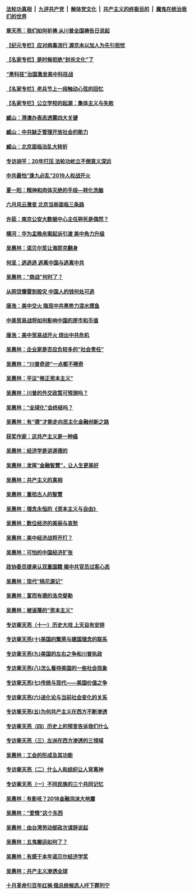 

####  [法轮功真相](../../../../basic/blob/master/README.md?t=06211602) &nbsp;|&nbsp; [九评共产党](../../../../9ping.md/blob/master/README.md?t=06211602) &nbsp;|&nbsp; [解体党文化](../../../../jtdwh.md/blob/master/README.md?t=06211602)  &nbsp;|&nbsp; [共产主义的终极目的](../../../../gczydzjmd.md/blob/master/README.md?t=06211602) &nbsp;|&nbsp; [魔鬼在统治我们的世界](../../../../mgztzwmdsj.md/blob/master/README.md?t=06211602) 

#### [章天亮：我们如何祈祷 从川普全国祷告日说起](../pages/nsc423/n11944627.md?t=06211602) 

#### [【纪元专栏】应对病毒流行 渥京未以加人为先引担忧](../pages/nsc423/n11875714.md?t=06211602) 

#### [【名家专栏】是时候拒绝“封杀文化”了](../pages/nsc423/n11814093.md?t=06211602) 

#### [“黑科技”治国激发美中科技战](../pages/nsc423/n11638056.md?t=06211602) 

#### [【名家专栏】老兵节上一段触动心弦的回忆](../pages/nsc423/n11646016.md?t=06211602) 

#### [【名家专栏】公立学校的起源：集体主义与失败](../pages/nsc423/n11601833.md?t=06211602) 

#### [臧山：港澳办表态透露四大关键](../pages/nsc423/n11421628.md?t=06211602) 

#### [臧山：中共缺乏管理开放社会的能力](../pages/nsc423/n11407457.md?t=06211602) 

#### [臧山：北京面临治乱大转折](../pages/nsc423/n11406895.md?t=06211602) 

#### [专访胡平：20年打压 法轮功屹立不倒意义深远](../pages/nsc423/n11398800.md?t=06211602) 

#### [中共最怕“逢九必乱”2019人权战开火](../pages/nsc423/n11385248.md?t=06211602) 

#### [夏一阳：精神和肉体灭绝的手段—转化洗脑](../pages/nsc423/n11368250.md?t=06211602) 

#### [六月风云激变 北京当局面临三条路](../pages/nsc423/n11313668.md?t=06211602) 

#### [许茹：南京公安大数据中心主任猝死是偶然？](../pages/nsc423/n11064744.md?t=06211602) 

#### [横河：华为孟晚舟案起诉引渡 美中角力升级](../pages/nsc423/n11027230.md?t=06211602) 

#### [吴惠林：诺贝尔奖让海耶克翻身](../pages/nsc423/n10890049.md?t=06211602) 

#### [何坚：逃逃逃 逃离中国与逃离中共](../pages/nsc423/n10592891.md?t=06211602) 

#### [吴惠林：“商战”何时了？](../pages/nsc423/n10573558.md?t=06211602) 

#### [从网贷爆雷到股灾 中国人的钱何处可逃](../pages/nsc423/n10572800.md?t=06211602) 

#### [唐浩：美中交火 隐现中共黑势力混水摸鱼](../pages/nsc423/n10544040.md?t=06211602) 

#### [中美贸易战将如何影响中国的房市和币值](../pages/nsc423/n10543697.md?t=06211602) 

#### [唐浩：美中贸易战开火 烧出中共危机](../pages/nsc423/n10540126.md?t=06211602) 

#### [吴惠林：企业家是否应负较多的“社会责任”](../pages/nsc423/n10535022.md?t=06211602) 

#### [吴惠林：“川普奇迹”一点都不稀奇](../pages/nsc423/n10512808.md?t=06211602) 

#### [吴惠林：平议“修正资本主义”](../pages/nsc423/n10495724.md?t=06211602) 

#### [吴惠林：川普的外交政策可预测吗？](../pages/nsc423/n10462387.md?t=06211602) 

#### [吴惠林：“全球化”会终结吗？](../pages/nsc423/n10452838.md?t=06211602) 

#### [吴惠林：有“德”才能走向民主化金融创新之路](../pages/nsc423/n10432292.md?t=06211602) 

#### [获奖作家：这共产主义是一种癌](../pages/nsc423/n10431541.md?t=06211602) 

#### [吴惠林：经济学是讲道德的](../pages/nsc423/n10398014.md?t=06211602) 

#### [吴惠林：发挥“金融智慧”，让人生更美好](../pages/nsc423/n10375019.md?t=06211602) 

#### [吴惠林：共产主义的真相](../pages/nsc423/n10351394.md?t=06211602) 

#### [吴惠林：重拾古人的智慧](../pages/nsc423/n10337691.md?t=06211602) 

#### [吴惠林：理念永恒的《资本主义与自由》](../pages/nsc423/n10316274.md?t=06211602) 

#### [吴惠林：数位经济的美丽与哀愁](../pages/nsc423/n10292946.md?t=06211602) 

#### [吴惠林：美中经济战将开打？](../pages/nsc423/n10258825.md?t=06211602) 

#### [吴惠林：可怕的中国经济扩张](../pages/nsc423/n10219147.md?t=06211602) 

#### [政协委员提承认双重国籍 揭中共官员过客心态](../pages/nsc423/n10208809.md?t=06211602) 

#### [吴惠林：现代“桃花源记”](../pages/nsc423/n10185234.md?t=06211602) 

#### [吴惠林：富而有德的洛克斐勒](../pages/nsc423/n10142264.md?t=06211602) 

#### [吴惠林：被诬蔑的“资本主义”](../pages/nsc423/n10124816.md?t=06211602) 

#### [专访章天亮（十一）历史大戏 上天自有安排](../pages/nsc423/n10094905.md?t=06211602) 

#### [专访章天亮(十)美国的繁荣与建国理念的联系](../pages/nsc423/n10094899.md?t=06211602) 

#### [专访章天亮(九)美国的左右之争和川普执政](../pages/nsc423/n10094889.md?t=06211602) 

#### [专访章天亮(八)怎么看待美国的一些社会现象](../pages/nsc423/n10094857.md?t=06211602) 

#### [专访章天亮(七)传统与现代——美国价值之争](../pages/nsc423/n10093140.md?t=06211602) 

#### [专访章天亮(六)进化论与当前社会变化的关系](../pages/nsc423/n10092036.md?t=06211602) 

#### [专访章天亮(五)为何共产主义在西方不断渗透](../pages/nsc423/n10083620.md?t=06211602) 

#### [专访章天亮（四）历史上的预言告诉我们什么](../pages/nsc423/n10083606.md?t=06211602) 

#### [专访章天亮（三）左派在西方渗透的三领域](../pages/nsc423/n10081115.md?t=06211602) 

#### [吴惠林：工会的形成及其功能](../pages/nsc423/n10080633.md?t=06211602) 

#### [专访章天亮（二）什么人和组织让人背离神](../pages/nsc423/n10076637.md?t=06211602) 

#### [专访章天亮（一）不同民族的三个共同记忆](../pages/nsc423/n10074188.md?t=06211602) 

#### [吴惠林：有影呒？2018金融泡沫大地震](../pages/nsc423/n10040534.md?t=06211602) 

#### [吴惠林：“爱情”这个东西](../pages/nsc423/n10019423.md?t=06211602) 

#### [吴惠林：由台湾劳动部政次请辞说起](../pages/nsc423/n9979679.md?t=06211602) 

#### [吴惠林：五鬼搬运如何了？](../pages/nsc423/n9925338.md?t=06211602) 

#### [吴惠林：有感于本年诺贝尔经济学奖](../pages/nsc423/n9871883.md?t=06211602) 

#### [吴惠林：共产主义渗透全球](../pages/nsc423/n9812748.md?t=06211602) 

#### [十月革命引百年红祸 俄总统候选人吁下葬列宁](../pages/nsc423/n9810182.md?t=06211602) 

